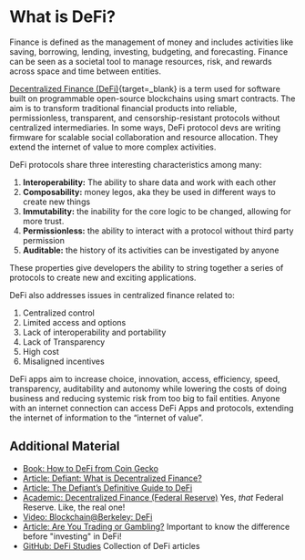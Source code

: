 # What is DeFi?

Finance is defined as the management of money and includes activities like saving, borrowing, lending, investing, budgeting, and forecasting. Finance can be seen as a societal tool to manage resources, risk, and rewards across space and time between entities.

[Decentralized Finance (DeFi)](https://ethereum.org/hr/defi/){target=\_blank} is a term used for software built on programmable open-source blockchains using smart contracts. The aim is to transform traditional financial products into reliable, permissionless, transparent, and censorship-resistant protocols without centralized intermediaries. In some ways, DeFi protocol devs are writing firmware for scalable social collaboration and resource allocation. They extend the internet of value to more complex activities.

DeFi protocols share three interesting characteristics among many:

1. **Interoperability:** The ability to share data and work with each other
2. **Composability:** money legos, aka they be used in different ways to create new things
3. **Immutability:** the inability for the core logic to be changed, allowing for more trust.
4. **Permissionless:** the ability to interact with a protocol without third party permission
5. **Auditable:** the history of its activities can be investigated by anyone

These properties give developers the ability to string together a series of protocols to create new and exciting applications.

DeFi also addresses issues in centralized finance related to:

1. Centralized control
2. Limited access and options
3. Lack of interoperability and portability
4. Lack of Transparency
5. High cost
6. Misaligned incentives

DeFi apps aim to increase choice, innovation, access, efficiency, speed, transparency, auditability and autonomy while lowering the costs of doing business and reducing systemic risk from too big to fail entities. Anyone with an internet connection can access DeFi Apps and protocols, extending the internet of information to the “internet of value”.

## Additional Material
- [Book: How to DeFi from Coin Gecko](https://landing.coingecko.com/how-to-defi/)
- [Article: Defiant: What is Decentralized Finance?](https://thedefiant.io/what-is-decentralized-finance/)
- [Article: The Defiant’s Definitive Guide to DeFi](https://newsletter.thedefiant.io/p/the-defiants-definitive-guide-to)
- [Academic: Decentralized Finance (Federal Reserve)](https://research.stlouisfed.org/publications/review/2021/02/05/decentralized-finance-on-blockchain-and-smart-contract-based-financial-markets) Yes, *that* Federal Reserve. Like, the real one!
- [Video: Blockchain@Berkeley: DeFi](https://www.youtube.com/watch?v=9UkjSVbBONs)
- [Article: Are You Trading or Gambling?](https://investinglessons.substack.com/p/are-you-trading-or-gambling) Important to know the difference before "investing" in DeFi!
- [GitHub: DeFi Studies](https://github.com/baraldor/defi/blob/main/README.md) Collection of DeFi articles